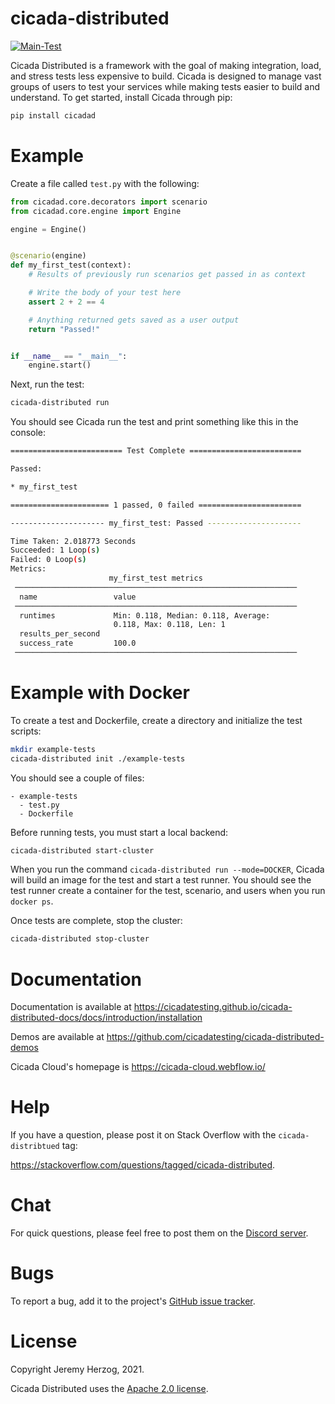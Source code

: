 # cicada-distributed

[![Main-Test](https://github.com/cicadatesting/cicada-distributed/actions/workflows/main-test.yml/badge.svg)](https://github.com/cicadatesting/cicada-distributed/actions/workflows/main-test.yml)

Cicada Distributed is a framework with the goal of making integration, load, and
stress tests less expensive to build. Cicada is designed to manage vast groups
of users to test your services while making tests easier to build and
understand. To get started, install Cicada through pip:

```bash
pip install cicadad
```

# Example

Create a file called `test.py` with the following:

```python
from cicadad.core.decorators import scenario
from cicadad.core.engine import Engine

engine = Engine()


@scenario(engine)
def my_first_test(context):
    # Results of previously run scenarios get passed in as context

    # Write the body of your test here
    assert 2 + 2 == 4

    # Anything returned gets saved as a user output
    return "Passed!"


if __name__ == "__main__":
    engine.start()
```

Next, run the test:

```bash
cicada-distributed run
```

You should see Cicada run the test and print something like this
in the console:

```bash
========================= Test Complete =========================

Passed:

* my_first_test

====================== 1 passed, 0 failed =======================

--------------------- my_first_test: Passed ---------------------

Time Taken: 2.018773 Seconds
Succeeded: 1 Loop(s)
Failed: 0 Loop(s)
Metrics:
                      my_first_test metrics
 ───────────────────────────────────────────────────────────────
  name                 value
 ───────────────────────────────────────────────────────────────
  runtimes             Min: 0.118, Median: 0.118, Average:
                       0.118, Max: 0.118, Len: 1
  results_per_second
  success_rate         100.0
 ───────────────────────────────────────────────────────────────
```

# Example with Docker

To create a test and Dockerfile, create a directory and initialize the test
scripts:

```bash
mkdir example-tests
cicada-distributed init ./example-tests
```

You should see a couple of files:

```
- example-tests
  - test.py
  - Dockerfile
```

Before running tests, you must start a local backend:

```bash
cicada-distributed start-cluster
```

When you run the command `cicada-distributed run --mode=DOCKER`, Cicada will
build an image for the test and start a test runner. You should see the test
runner create a container for the test, scenario, and users when you run
`docker ps`.

Once tests are complete, stop the cluster:

```bash
cicada-distributed stop-cluster
```

# Documentation

Documentation is available at https://cicadatesting.github.io/cicada-distributed-docs/docs/introduction/installation

Demos are available at https://github.com/cicadatesting/cicada-distributed-demos

Cicada Cloud's homepage is https://cicada-cloud.webflow.io/

# Help

If you have a question, please post it on Stack Overflow with the
`cicada-distribtued` tag:

https://stackoverflow.com/questions/tagged/cicada-distributed.

# Chat

For quick questions, please feel free to post them on the
[Discord server](https://discord.gg/WC2Uk2Uh83).

# Bugs

To report a bug, add it to the project's [GitHub issue tracker](https://github.com/cicadatesting/cicada-distributed/issues).

# License

Copyright Jeremy Herzog, 2021.

Cicada Distributed uses the [Apache 2.0 license](LICENSE).
